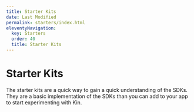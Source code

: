 ```yaml
---
title: Starter Kits
date: Last Modified
permalink: starters/index.html
eleventyNavigation:
  key: Starters
  order: 40
  title: Starter Kits
---
```


# Starter Kits

The starter kits are a quick way to gain a quick understanding of the SDKs. They are a basic implementation of the SDKs than you can add to your app to start experimenting with Kin.  
